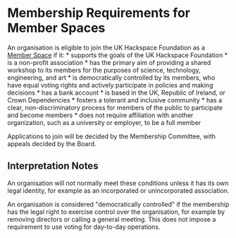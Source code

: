 # Membership Requirements for Member Spaces

An organisation is eligible to join the UK Hackspace Foundation as a [Member Space](structure.md) if it:
    * supports the goals of the UK Hackspace Foundation
    * is a non-profit association
    * has the primary aim of providing a shared workshop to its members for the purposes of science, technology, engineering, and art
    * is democratically controlled by its members, who have equal voting rights and actively participate in policies and making decisions
    * has a bank account
    * is based in the UK, Republic of Ireland, or Crown Dependencies
    * fosters a tolerant and inclusive community
    * has a clear, non-discriminatory process for members of the public to participate and become members 
    * does not require affiliation with another organization, such as a university or employer, to be a full member

Applications to join will be decided by the Membership Committee, with appeals decided by the Board.

## Interpretation Notes

An organisation will not normally meet these conditions unless it has its own legal identity, for example as an incorporated or unincorporated association.

An organisation is considered "democratically controlled" if the membership has the legal right to exercise control over the organisation, for example by removing directors or calling a general meeting. This does not impose a requirement to use voting for day-to-day operations.
